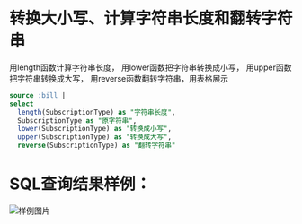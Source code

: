 # 转换大小写、计算字符串长度和翻转字符串

用length函数计算字符串长度，
用lower函数把字符串转换成小写，
用upper函数把字符串转换成大写，
用reverse函数翻转字符串，用表格展示

```SQL
source :bill |
select
  length(SubscriptionType) as "字符串长度",
  SubscriptionType as "原字符串",
  lower(SubscriptionType) as "转换成小写",
  upper(SubscriptionType) as "转换成大写",
  reverse(SubscriptionType) as "翻转字符串"
```

# SQL查询结果样例：

![样例图片](https://img.alicdn.com/tfs/TB1.BubgRBh1e4jSZFhXXcC9VXa-686-302.png)